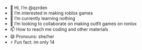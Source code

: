 - 👋 Hi, I’m @qzrden
- 👀 I’m interested in making roblox games
- 🌱 I’m currently learning nothing
- 💞️ I’m looking to collaborate on making outfit games on ronlox
- 📫 How to reach me coding and other materials
- 😄 Pronouns: she/her
- ⚡ Fun fact: im only 14

<!---
qzrden/qzrden is a ✨ special ✨ repository because its `README.md` (this file) appears on your GitHub profile.
You can click the Preview link to take a look at your changes.
--->

